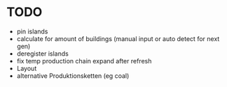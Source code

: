 ﻿# TODO
* pin islands
* calculate for amount of buildings (manual input or auto detect for next gen)
* deregister islands
* fix temp production chain expand after refresh
* Layout
* alternative Produktionsketten (eg coal)